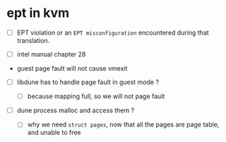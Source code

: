 # ept in kvm

- [ ] EPT violation or an `EPT misconfiguration` encountered during that translation.

- [ ] intel manual chapter 28


- guest page fault will not cause vmexit

- [ ] libdune has to handle page fault in guest mode ?
  - [ ] because mapping full, so we will not page fault
- [ ] dune process malloc and access them ?


  - [ ] why we need `struct pages`, now that all the pages are page table, and unable to free
